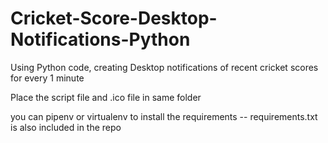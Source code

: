 # Cricket-Score-Desktop-Notifications-Python
Using Python code, creating Desktop notifications of recent cricket scores for every 1 minute

Place the script file and .ico file in same folder

you can pipenv or virtualenv to install the requirements -- requirements.txt is also included in the repo
